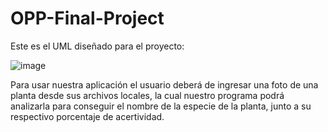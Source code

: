 # OPP-Final-Project

Este es el UML diseñado para el proyecto:

![image](https://user-images.githubusercontent.com/98917806/164470064-bbd1d594-fbab-4074-bd27-6d3f2e761ba6.png)

Para usar nuestra aplicación el usuario deberá de ingresar una foto de una planta desde sus archivos locales, la cual nuestro programa podrá analizarla para conseguir el nombre de la especie de la planta, junto a su respectivo porcentaje de acertividad.
